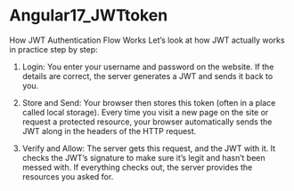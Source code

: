 # Angular17_JWTtoken
How JWT Authentication Flow Works
Let’s look at how JWT actually works in practice step by step:

1. Login: You enter your username and password on the website. If the details are correct, the server generates a JWT and sends it back to you.

2. Store and Send: Your browser then stores this token (often in a place called local storage). Every time you visit a new page on the site or request a protected resource, your browser automatically sends the JWT along in the headers of the HTTP request.

3. Verify and Allow: The server gets this request, and the JWT with it. It checks the JWT’s signature to make sure it’s legit and hasn’t been messed with. If everything checks out, the server provides the resources you asked for.
